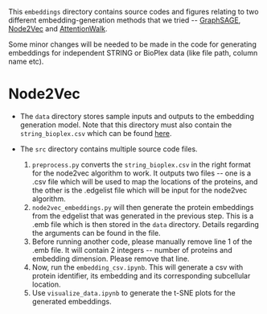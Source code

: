This `embeddings` directory contains source codes and figures relating to two different embedding-generation methods that we tried -- [GraphSAGE](https://arxiv.org/pdf/1706.02216.pdf), [Node2Vec](https://snap.stanford.edu/node2vec/) and [AttentionWalk](http://papers.nips.cc/paper/8131-watch-your-step-learning-node-embeddings-via-graph-attention). 

Some minor changes will be needed to be made in the code for generating embeddings for independent STRING or BioPlex data (like file path, column name etc).

# Node2Vec

- The `data` directory stores sample inputs and outputs to the embedding generation model. Note that this directory must also contain the `string_bioplex.csv` which can be found [here](https://drive.google.com/file/d/1uVRoAZFNjormaa496YLwd3nYpoiwArbv/view?usp=sharing).

- The `src` directory contains multiple source code files.
  1. `preprocess.py` converts the `string_bioplex.csv` in the right format for the node2vec algorithm to work. It outputs two files -- one is a .csv file which will be used to map the locations of the proteins, and the other is the .edgelist file which will be input for the node2vec algorithm.
  2. `node2vec_embeddings.py` will then generate the protein embeddings from the edgelist that was generated in the previous step. This is a .emb file which is then stored in the `data` directory. Details regarding the arguments can be found in the file.
  3. Before running another code, please manually remove line 1 of the .emb file. It will contain 2 integers -- number of proteins and embedding dimension. Please remove that line.
  4. Now, run the `embedding_csv.ipynb`. This will generate a csv with protein identifier, its embedding and its corresponding subcellular location.
  5. Use `visualize_data.ipynb` to generate the t-SNE plots for the generated embeddings.
 
